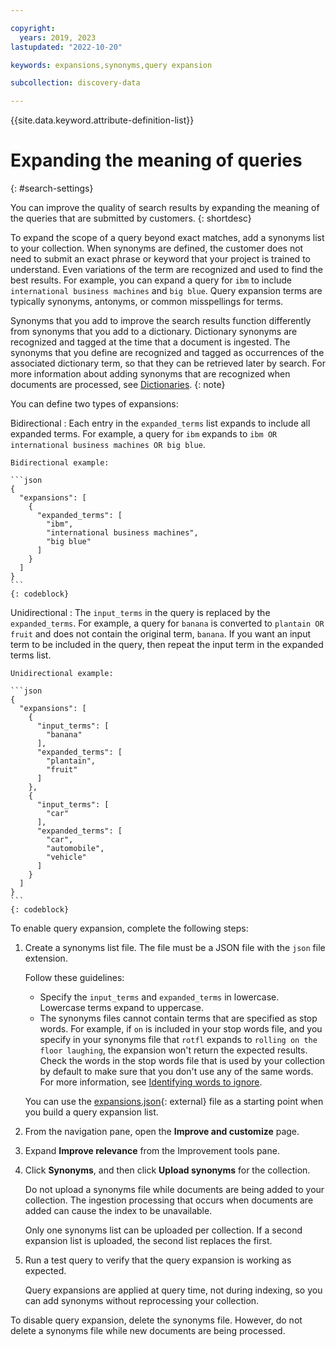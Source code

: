 ```yaml
---

copyright:
  years: 2019, 2023
lastupdated: "2022-10-20"

keywords: expansions,synonyms,query expansion

subcollection: discovery-data

---
```


{{site.data.keyword.attribute-definition-list}}

# Expanding the meaning of queries
{: #search-settings}



You can improve the quality of search results by expanding the meaning of the queries that are submitted by customers.
{: shortdesc}

To expand the scope of a query beyond exact matches, add a synonyms list to your collection. When synonyms are defined, the customer does not need to submit an exact phrase or keyword that your project is trained to understand. Even variations of the term are recognized and used to find the best results. For example, you can expand a query for `ibm` to include `international business machines` and `big blue`. Query expansion terms are typically synonyms, antonyms, or common misspellings for terms.

Synonyms that you add to improve the search results function differently from synonyms that you add to a dictionary. Dictionary synonyms are recognized and tagged at the time that a document is ingested. The synonyms that you define are recognized and tagged as occurrences of the associated dictionary term, so that they can be retrieved later by search. For more information about adding synonyms that are recognized when documents are processed, see [Dictionaries](/docs/discovery-data?topic=discovery-data-domain-dictionary).
{: note}

You can define two types of expansions:

Bidirectional
:   Each entry in the `expanded_terms` list expands to include all expanded terms. For example, a query for `ibm` expands to `ibm OR international business machines OR big blue`.

    Bidirectional example:

    ```json
    {
      "expansions": [
        {
          "expanded_terms": [
            "ibm",
            "international business machines",
            "big blue"
          ]
        }
      ]
    }
    ```
    {: codeblock}

Unidirectional
:   The `input_terms` in the query is replaced by the `expanded_terms`. For example, a query for `banana` is converted to `plantain OR fruit` and does not contain the original term, `banana`. If you want an input term to be included in the query, then repeat the input term in the expanded terms list.

    Unidirectional example:

    ```json
    {
      "expansions": [
        {
          "input_terms": [
            "banana"
          ],
          "expanded_terms": [
            "plantain",
            "fruit"
          ]
        },
        {
          "input_terms": [
            "car"
          ],
          "expanded_terms": [
            "car",
            "automobile",
            "vehicle"
          ]
        }
      ]
    }
    ```
    {: codeblock}

To enable query expansion, complete the following steps:

1.  Create a synonyms list file. The file must be a JSON file with the `json` file extension.

    Follow these guidelines:

    -   Specify the `input_terms` and `expanded_terms` in lowercase. Lowercase terms expand to uppercase.
    -   The synonyms files cannot contain terms that are specified as stop words. For example, if `on` is included in your stop words file, and you specify in your synonyms file that `rotfl` expands to `rolling on the floor laughing`, the expansion won't return the expected results. Check the words in the stop words file that is used by your collection by default to make sure that you don't use any of the same words. For more information, see [Identifying words to ignore](/docs/discovery-data?topic=discovery-data-stopwords).

    You can use the [expansions.json](https://watson-developer-cloud.github.io/doc-tutorial-downloads/discovery/expansions.json){: external} file as a starting point when you build a query expansion list.

1.  From the navigation pane, open the **Improve and customize** page.
1.  Expand **Improve relevance** from the Improvement tools pane.
1.  Click **Synonyms**, and then click **Upload synonyms** for the collection.

    Do not upload a synonyms file while documents are being added to your collection. The ingestion processing that occurs when documents are added can cause the index to be unavailable.

    Only one synonyms list can be uploaded per collection. If a second expansion list is uploaded, the second list replaces the first.

1.  Run a test query to verify that the query expansion is working as expected.

    Query expansions are applied at query time, not during indexing, so you can add synonyms without reprocessing your collection.

To disable query expansion, delete the synonyms file. However, do not delete a synonyms file while new documents are being processed.
